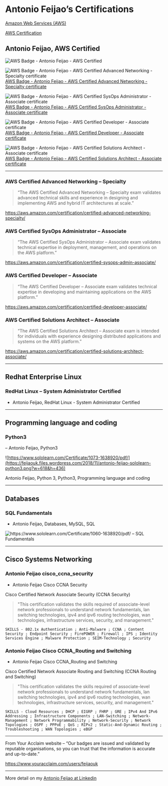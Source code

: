 # Antonio Feijao’s Certifications

[Amazon Web Services (AWS)](https://aws.amazon.com/)

[AWS Certification](https://aws.amazon.com/certification/#roadmap)


## Antonio Feijao, AWS Certified

![AWS Badge - Antonio Feijao - AWS Certified](https://feijaouk.files.wordpress.com/2018/11/aws_certified_logo_1176x600_color.png?w=308&h=44)


![AWS Badge - Antonio Feijao - AWS Certified Advanced Networking - Specialty certificate](https://feijaouk.files.wordpress.com/2018/11/aws-badge-antonio-feijao-aws-certified-advanced-networking-specialty-certificate.png?w=165&h=165)
[AWS Badge - Antonio Feijao - AWS Certified Advanced Networking - Specialty certificate](https://www.certmetrics.com/amazon/public/badge.aspx?i=6&t=c&d=2018-11-20&ci=AWS00280650)


![AWS Badge - Antonio Feijao - AWS Certified SysOps Administrator - Associate certificate](https://feijaouk.files.wordpress.com/2018/11/aws-badge-antonio-feijao-aws-certified-sysops-administrator-associate-certificate.png?w=165&h=165)
[AWS Badge - Antonio Feijao - AWS Certified SysOps Administrator - Associate certificate](https://www.certmetrics.com/amazon/public/badge.aspx?i=3&t=c&d=2018-11-21&ci=AWS00280650)

![AWS Badge - Antonio Feijao - AWS Certified Developer - Associate certificate](https://feijaouk.files.wordpress.com/2018/11/aws-badge-antonio-feijao-aws-certified-developer-associate-certificate.png?w=165&h=165)
[AWS Badge - Antonio Feijao - AWS Certified Developer - Associate certificate](https://www.certmetrics.com/amazon/public/badge.aspx?i=2&t=c&d=2018-01-29&ci=AWS00280650)

![AWS Badge - Antonio Feijao - AWS Certified Solutions Architect - Associate certificate](https://feijaouk.files.wordpress.com/2018/11/aws-badge-antonio-feijao-aws-certified-solutions-architect-associate-certificate.png?w=165&h=165)
[AWS Badge - Antonio Feijao - AWS Certified Solutions Architect - Associate certificate](https://www.certmetrics.com/amazon/public/badge.aspx?i=1&t=c&d=2017-07-17&ci=AWS00280650)

---

### AWS Certified Advanced Networking – Specialty

> “The AWS Certified Advanced Networking – Specialty exam validates advanced technical skills and experience in designing and implementing AWS and hybrid IT architectures at scale.”

https://aws.amazon.com/certification/certified-advanced-networking-specialty/


### AWS Certified SysOps Administrator – Associate

> “The AWS Certified SysOps Administrator – Associate exam validates technical expertise in deployment, management, and operations on the AWS platform.”

https://aws.amazon.com/certification/certified-sysops-admin-associate/


### AWS Certified Developer – Associate
> “The AWS Certified Developer – Associate exam validates technical expertise in developing and maintaining applications on the AWS platform.”

https://aws.amazon.com/certification/certified-developer-associate/


### AWS Certified Solutions Architect – Associate

> “The AWS Certified Solutions Architect – Associate exam is intended for individuals with experience designing distributed applications and systems on the AWS platform.”

https://aws.amazon.com/certification/certified-solutions-architect-associate/

---

## Redhat Enterprise Linux

### RedHat Linux – System Administrator Certified

- Antonio Feijao, RedHat Linux - System Administrator Certified

---

## Programming language and coding

### Python3

– Antonio Feijao, Python3

![https://www.sololearn.com/Certificate/1073-1638920/pdf/](https://feijaouk.files.wordpress.com/2018/11/antonio-feijao-sololearn-python3.png?w=618&h=436)

Antonio Feijao, Python 3, Python3, Programming language and coding

---

## Databases

### SQL Fundamentals

- Antonio Feijao, Databases, MySQL, SQL

![https://www.sololearn.com/Certificate/1060-1638920/pdf/ – SQL Fundamentals](https://feijaouk.files.wordpress.com/2018/11/antonio-feijao-sololearn-sql-fundamentals.png?w=618&h=437)


---

## Cisco Systems Networking

### Antonio Feijao cisco_ccna_security
- Antonio Feijao Cisco CCNA Security

Cisco Certified Network Associate Security (CCNA Security)

> "This certification validates the skills required of associate-level network professionals to understand network fundamentals, lan switching technologies, ipv4 and ipv6 routing technologies, wan technologies, infrastructure services, security, and management."

`SKILLS - 802.1x Authentication ; Anti-Malware ; CCNA ; Content Security ; Endpoint Security ; FirePOWER ; Firewall ; IPS ; Identity Services Engine ; Malware Protection ; SEIM-Technology ; Security`


### Antonio Feijao Cisco CCNA_Routing and Switching
- Antonio Feijao Cisco CCNA_Routing and Switching

Cisco Certified Network Associate Routing and Switching (CCNA Routing and Switching)

> "This certification validates the skills required of associate-level network professionals to understand network fundamentals, lan switching technologies, ipv4 and ipv6 routing technologies, wan technologies, infrastructure services, security, and management."

`SKILLS - Cloud Resources ; DHCP ; EIGRP ; FHRP ; GRE ; IPv4 And IPv6 Addressing ; Infrastructure Components ; LAN-Switching ; Network-Management ; Network Programmability ; Network-Security ; Network Topologies ; OSPF ; PPPoE ; QoS ; RIPv2 ; Static-And-Dynamic Routing ; Troubleshooting ; WAN Topologies ; eBGP`

---

From Your Acclaim website – “Our badges are issued and validated by reputable organisations, so you can trust that the information is accurate and up-to-date.”

https://www.youracclaim.com/users/feijaouk

---

More detail on my [Antonio Feijao at Linkedin](https://www.linkedin.com/in/feijaouk/)

